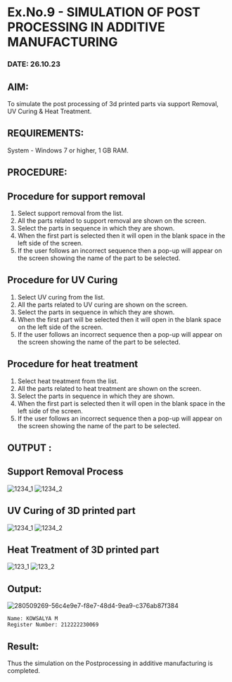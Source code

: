 # Ex.No.9 - SIMULATION OF POST PROCESSING IN ADDITIVE MANUFACTURING

### DATE: 26.10.23

## AIM: 
To simulate the post processing of 3d printed parts via support Removal, UV Curing & Heat Treatment.

## REQUIREMENTS:
System - Windows 7 or higher, 1 GB RAM.

## PROCEDURE:

## Procedure for support removal
1. Select support removal from the list.
2. All the parts related to support removal are shown on the screen.
3. Select the parts in sequence in which they are shown.
4. When the first part is selected then it will open in the blank space in the left side of the screen.
5. If the user follows an incorrect sequence then a pop-up will appear on the screen showing the name of the part to be selected.
## Procedure for UV Curing
1. Select UV curing from the list.
2. All the parts related to UV curing are shown on the screen.
3. Select the parts in sequence in which they are shown.
4. When the first part will be selected then it will open in the blank space on the left side of the screen.
5. If the user follows an incorrect sequence then a pop-up will appear on the screen showing the name of the part to be selected.
## Procedure for heat treatment
1. Select heat treatment from the list.
2. All the parts related to heat treatment are shown on the screen.
3. Select the parts in sequence in which they are shown.
4. When the first part is selected then it will open in the blank space in the left side of the screen.
5. If the user follows an incorrect sequence then a pop-up will appear on the screen showing the name of the part to be selected.
## OUTPUT :
## Support Removal Process
![1234_1](https://github.com/Sellakumar1987/Ex.No.9---SIMULATION-OF-POST--PROCESSING-IN-ADDITIVE-MANUFACTURING/assets/113594316/772fb2a3-62b2-4654-8777-d06c89da300e)
![1234_2](https://github.com/Sellakumar1987/Ex.No.9---SIMULATION-OF-POST--PROCESSING-IN-ADDITIVE-MANUFACTURING/assets/113594316/54ddd8f1-cf4e-4812-9573-129f16839b59)
## UV Curing of 3D printed part
![1234_1](https://github.com/Sellakumar1987/Ex.No.9---SIMULATION-OF-POST--PROCESSING-IN-ADDITIVE-MANUFACTURING/assets/113594316/b8aaa899-f319-4192-9dd7-126717137bfd)
![1234_2](https://github.com/Sellakumar1987/Ex.No.9---SIMULATION-OF-POST--PROCESSING-IN-ADDITIVE-MANUFACTURING/assets/113594316/5fa69c3d-4e61-4226-b2ad-b0765c0cd498)
## Heat Treatment of 3D printed part
![123_1](https://github.com/Sellakumar1987/Ex.No.9---SIMULATION-OF-POST--PROCESSING-IN-ADDITIVE-MANUFACTURING/assets/113594316/22c2fbe1-2159-46bf-b6aa-d7704484aa8a)
![123_2](https://github.com/Sellakumar1987/Ex.No.9---SIMULATION-OF-POST--PROCESSING-IN-ADDITIVE-MANUFACTURING/assets/113594316/2801d001-e6cd-4b6c-9d5f-712067d3bc3c)
## Output:
![280509269-56c4e9e7-f8e7-48d4-9ea9-c376ab87f384](https://github.com/Kowsalyasathya/Ex.No.9---SIMULATION-OF-POST--PROCESSING-IN-ADDITIVE-MANUFACTURING/assets/118671457/eb457d70-8700-4f4c-964d-900904189da7)
```
Name: KOWSALYA M
Register Number: 212222230069
```
## Result: 
Thus the simulation on the Postprocessing in additive manufacturing is completed.
